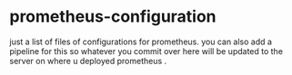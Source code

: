 # prometheus-configuration
just a list of files of configurations for prometheus. you can also add a pipeline for this so whatever you commit over here will be updated to the server on where u deployed prometheus .
